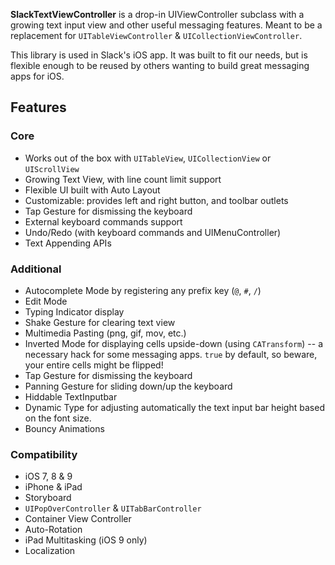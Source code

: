 
**SlackTextViewController** is a drop-in UIViewController subclass with a growing 
text input view and other useful messaging features. Meant to be a replacement for 
`UITableViewController` & `UICollectionViewController`.

This library is used in Slack's iOS app. It was built to fit our needs, but is 
flexible enough to be reused by others wanting to build great messaging apps 
for iOS.

## Features

### Core
- Works out of the box with `UITableView`, `UICollectionView` or `UIScrollView`
- Growing Text View, with line count limit support
- Flexible UI built with Auto Layout
- Customizable: provides left and right button, and toolbar outlets
- Tap Gesture for dismissing the keyboard
- External keyboard commands support
- Undo/Redo (with keyboard commands and UIMenuController)
- Text Appending APIs

### Additional
- Autocomplete Mode by registering any prefix key (`@`, `#`, `/`)
- Edit Mode
- Typing Indicator display
- Shake Gesture for clearing text view
- Multimedia Pasting (png, gif, mov, etc.)
- Inverted Mode for displaying cells upside-down (using `CATransform`) 
  -- a necessary hack for some messaging apps. `true` by default, so beware, 
  your entire cells might be flipped!
- Tap Gesture for dismissing the keyboard
- Panning Gesture for sliding down/up the keyboard
- Hiddable TextInputbar
- Dynamic Type for adjusting automatically the text input bar height based on the 
  font size.
- Bouncy Animations

### Compatibility
- iOS 7, 8 & 9
- iPhone & iPad
- Storyboard
- `UIPopOverController` & `UITabBarController`
- Container View Controller
- Auto-Rotation
- iPad Multitasking (iOS 9 only)
- Localization
